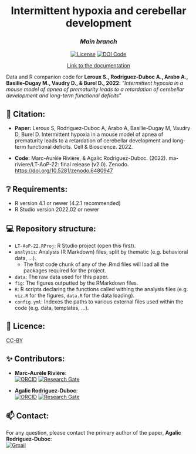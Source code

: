 <div align="center">
 
 <h1>Intermittent hypoxia and cerebellar development</h1>
 <h3><i>Main branch</i></h3>

 [![License](https://img.shields.io/badge/license-CCBY-blue.svg)](/LICENSE)
 [![DOI Code](https://zenodo.org/badge/484983414.svg)](https://zenodo.org/badge/latestdoi/484983414)
 
 <a href = "https://ma-riviere.github.io/LT-AoP-22/">Link to the documentation</a>

</div>

Data and R companion code for **Leroux S., Rodriguez-Duboc A., Arabo A., Basille-Dugay M., Vaudry D., & Burel D., 2022**: *"Intermittent hypoxia in a mouse model of apnea of prematurity leads to a retardation of cerebellar development and long-term functional deficits"*

## 📖 Citation:

- **Paper:** Leroux S, Rodriguez-Duboc A, Arabo A, Basille-Dugay M, Vaudry D, Burel D. Intermittent hypoxia in a mouse model of apnea of prematurity leads to a retardation of cerebellar development and long-term functional deficits. Cell & Bioscience. 2022.

- **Code:** Marc-Aurèle Rivière, & Agalic Rodriguez-Duboc. (2022). ma-riviere/LT-AoP-22: final release (v2.0). Zenodo. https://doi.org/10.5281/zenodo.6480947

## ❔ Requirements:

- R version 4.1 or newer (4.2.1 recommended)
- R Studio version 2022.02 or newer

## 💻 Repository structure:

- `LT-AoP-22.RProj`: R Studio project (open this first).
- `analysis`: Analysis (R Markdown) files, split by thematic (e.g. behavioral data, ...). 
  - The first code chunk of any of the .Rmd files will load all the packages required for the project.
- `data`: The raw data used for this paper.
- `fig`: The figures outputted by the RMarkdown files.
- `R`: R scripts declaring the functions called withing the analysis files (e.g. `viz.R` for the figures, `data.R` for the data loading).
- `config.yml`: Indexes the paths to various external files used within the code (e.g. data, templates, ...).

## 📜 Licence:

[CC-BY](LICENSE)

## ✨ Contributors:

- **Marc-Aurèle Rivière**:  
[![ORCID](https://img.shields.io/badge/ORCID-A6CE39?style=flat-square&labelColor=white&logo=orcid&logoColor=A6CE39)][ORCID_MAR]
[![Research Gate](https://img.shields.io/badge/ResearchGate-00CCBB?style=flat-square&labelColor=white&logo=researchgate&logoColor=00CCBB)][RG_MAR]

- **Agalic Rodriguez-Duboc**:  
[![ORCID](https://img.shields.io/badge/ORCID-A6CE39?style=flat-square&labelColor=white&logo=orcid&logoColor=A6CE39)][ORCID_ARD]
[![Research Gate](https://img.shields.io/badge/ResearchGate-00CCBB?style=flat-square&labelColor=white&logo=researchgate&logoColor=00CCBB)][RG_ARD]

## 📫 Contact:

For any question, please contact the primary author of the paper, **Agalic Rodriguez-Duboc**:  
<a href="mailto:agalic.rd@gmail.com?subject=Intermittent%20Hypoxia%20and%20Cerebellar%20Development">![Gmail](https://img.shields.io/badge/Gmail-C71610?style=flat-square&labelColor=white&logo=Gmail&logoColor=C71610)</a>


<!----------------------------------->

[RG_MAR]: https://www.researchgate.net/profile/Marc_Aurele_Riviere2
[ORCID_MAR]: https://orcid.org/0000-0002-5108-3382
[RG_ARD]: https://www.researchgate.net/profile/Agalic-Rodriguez-Duboc
[ORCID_ARD]: https://orcid.org/0000-0002-2084-3780

